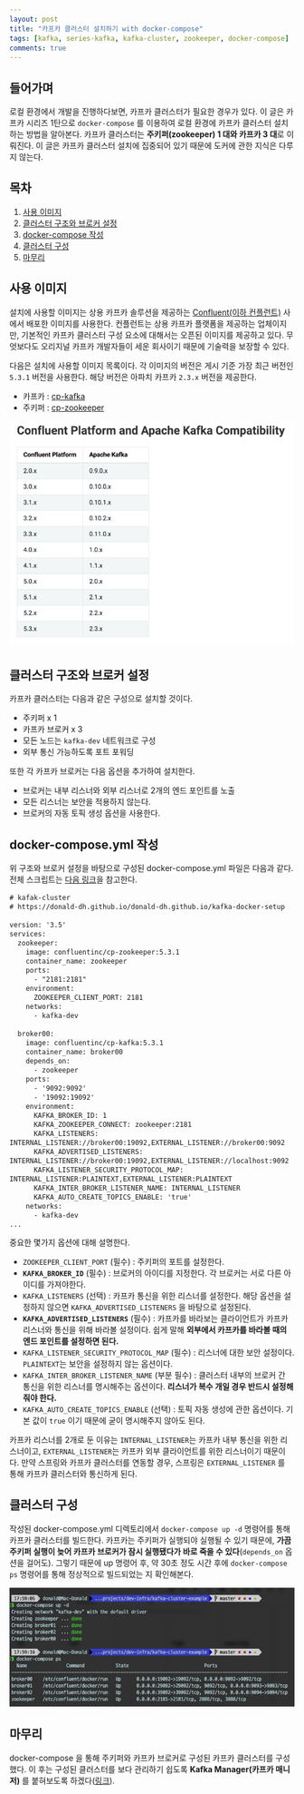 ```yaml
---
layout: post
title: "카프카 클러스터 설치하기 with docker-compose"
tags: [kafka, series-kafka, kafka-cluster, zookeeper, docker-compose]
comments: true
---
```


## 들어가며  
로컬 환경에서 개발을 진행하다보면, 카프카 클러스터가 필요한 경우가 있다. 
이 글은 카프카 시리즈 1탄으로 `docker-compose` 를 이용하여 로컬 환경에 카프카 클러스터 설치하는 방법을 알아본다. 
카프카 클러스터는 **주키퍼(zookeeper) 1 대와 카프카 3 대**로 이뤄진다. 
이 글은 카프카 클러스터 설치에 집중되어 있기 때문에 도커에 관한 지식은 다루지 않는다. 

## 목차
1. [사용 이미지](#사용-이미지)
1. [클러스터 구조와 브로커 설정](#클러스터-구조와-브로커-설정)
1. [docker-compose 작성](#docker-compose-작성)
1. [클러스터 구성](#클러스터-구성)
1. [마무리](#마무리) 

## 사용 이미지  
설치에 사용할 이미지는 상용 카프카 솔루션을 제공하는 [Confluent(이하 컨플런트)](https://www.confluent.io/) 사에서 배포한 이미지를 사용한다. 
컨플런트는 상용 카프카 플랫폼을 제공하는 업체이지만, 기본적인 카프카 클러스터 구성 요소에 대해서는 오픈된 이미지를 제공하고 있다. 
무엇보다도 오리지널 카프카 개발자들이 세운 회사이기 때문에 기술력을 보장할 수 있다. 

다음은 설치에 사용할 이미지 목록이다. 
각 이미지의 버전은 게시 기준 가장 최근 버전인 `5.3.1` 버전을 사용한다. 
해당 버전은 아파치 카프카 `2.3.x` 버전을 제공한다.  

* 카프카 : [cp-kafka](https://hub.docker.com/r/confluentinc/cp-kafka)
* 주키퍼 : [cp-zookeeper](https://hub.docker.com/r/confluentinc/cp-zookeeper)

![](../images/docs/20191013/9b2431d0.png)

## 클러스터 구조와 브로커 설정 
카프카 클러스터는 다음과 같은 구성으로 설치할 것이다. 

* 주키퍼 x 1
* 카프카 브로커 x 3
* 모든 노드는 `kafka-dev` 네트워크로 구성
* 외부 통신 가능하도록 포트 포워딩

또한 각 카프카 브로커는 다음 옵션을 추가하여 설치한다. 

* 브로커는 내부 리스너와 외부 리스너로 2개의 엔드 포인트를 노출
* 모든 리스너는 보안을 적용하지 않는다. 
* 브로커의 자동 토픽 생성 옵션을 사용한다. 

## docker-compose.yml 작성
위 구조와 브로커 설정을 바탕으로 구성된 docker-compose.yml 파일은 다음과 같다. 
전체 스크립트는 [다음 링크](../codes/20191013/docker-compose.yml)을 참고한다. 

```
# kafak-cluster
# https://donald-dh.github.io/donald-dh.github.io/kafka-docker-setup

version: '3.5'
services:
  zookeeper:
    image: confluentinc/cp-zookeeper:5.3.1
    container_name: zookeeper
    ports:
      - "2181:2181"
    environment:
      ZOOKEEPER_CLIENT_PORT: 2181
    networks:
      - kafka-dev

  broker00:
    image: confluentinc/cp-kafka:5.3.1
    container_name: broker00
    depends_on:
      - zookeeper
    ports:
      - '9092:9092'
      - '19092:19092'
    environment:
      KAFKA_BROKER_ID: 1
      KAFKA_ZOOKEEPER_CONNECT: zookeeper:2181
      KAFKA_LISTENERS: INTERNAL_LISTENER://broker00:19092,EXTERNAL_LISTENER://broker00:9092
      KAFKA_ADVERTISED_LISTENERS: INTERNAL_LISTENER://broker00:19092,EXTERNAL_LISTENER://localhost:9092
      KAFKA_LISTENER_SECURITY_PROTOCOL_MAP: INTERNAL_LISTENER:PLAINTEXT,EXTERNAL_LISTENER:PLAINTEXT
      KAFKA_INTER_BROKER_LISTENER_NAME: INTERNAL_LISTENER
      KAFKA_AUTO_CREATE_TOPICS_ENABLE: 'true'
    networks:
      - kafka-dev
...
```

중요한 몇가지 옵션에 대해 설명한다. 

* `ZOOKEEPER_CLIENT_PORT` (필수) : 주키퍼의 포트를 설정한다.
* **`KAFKA_BROKER_ID`** (필수) : 브로커의 아이디를 지정한다. 각 브로커는 서로 다른 아이디를 가져야한다.
* `KAFKA_LISTENERS` (선택) : 카프카 통신을 위한 리스너를 설정한다. 해당 옵션을 설정하지 않으면 `KAFKA_ADVERTISED_LISTENERS` 을 바탕으로 설정된다. 
* **`KAFKA_ADVERTISED_LISTENERS`** (필수) : 카프카를 바라보는 클라이언트가 카프카 리스너와 통신을 위해 바라볼 설정이다. 쉽게 말해 **외부에서 카프카를 바라볼 때의 엔드 포인트를 설정하면 된다.** 
* `KAFKA_LISTENER_SECURITY_PROTOCOL_MAP` (필수) : 리스너에 대한 보안 설정이다. `PLAINTEXT`는 보안을 설정하지 않는 옵션이다. 
* `KAFKA_INTER_BROKER_LISTENER_NAME` (부분 필수) : 클러스터 내부의 브로커 간 통신을 위한 리스너를 명시해주는 옵션이다. **리스너가 복수 개일 경우 반드시 설정해줘야 한다.** 
* `KAFKA_AUTO_CREATE_TOPICS_ENABLE` (선택) : 토픽 자동 생성에 관한 옵션이다. 기본 값이 `true` 이기 때문에 굳이 명시해주지 않아도 된다. 

카프카 리스너를 2개로 둔 이유는 `INTERNAL_LISTENER`는 카프카 내부 통신을 위한 리스너이고, `EXTERNAL_LISTENER`는 카프카 외부 클라이언트를 위한 리스너이기 때문이다. 
만약 스프링와 카프카 클러스터를 연동할 경우, 스프링은 `EXTERNAL_LISTENER` 를 통해 카프카 클러스터와 통신하게 된다. 

## 클러스터 구성
작성된 docker-compose.yml 디렉토리에서 `docker-compose up -d` 명령어를 통해 카프카 클러스터를 빌드한다. 
카프카는 주키퍼가 실행되야 실행될 수 있기 때문에, **가끔 주키퍼 실행이 늦어 카프카 브로커가 잠시 실행됐다가 바로 죽을 수 있다**(`depends_on` 옵션을 걸어도). 
그렇기 때문에 up 명령어 후, 약 30초 정도 시간 후에 `docker-compose ps` 명령어를 통해 정상적으로 빌드되었는 지 확인해본다. 

![](../images/docs/20191013/f0cb3a9e.png)

## 마무리
docker-compose 을 통해 주키퍼와 카프카 브로커로 구성된 카프카 클러스터를 구성했다. 
이 후는 구성된 클러스터를 보다 관리하기 쉽도록 **Kafka Manager(카프카 매니저)** 를 붙혀보도록 하겠다([링크](2019-10-15-kafka-manager-setup.md)). 

 